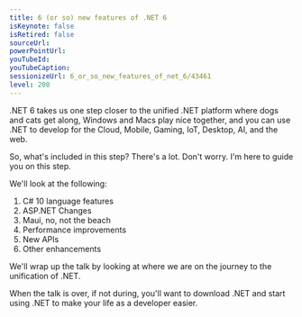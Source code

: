 ```yaml
---
title: 6 (or so) new features of .NET 6
isKeynote: false
isRetired: false
sourceUrl: 
powerPointUrl: 
youTubeId: 
youTubeCaption: 
sessionizeUrl: 6_or_so_new_features_of_net_6/43461
level: 200
---
```

.NET 6 takes us one step closer to the unified .NET platform where dogs and cats get along, Windows and Macs play nice together, and you can use .NET to develop for the Cloud, Mobile, Gaming, IoT, Desktop, AI, and the web.

So, what's included in this step? There's a lot. Don't worry. I'm here to guide you on this step.

We'll look at the following:

1. C# 10 language features
2. ASP.NET Changes
3. Maui, no, not the beach
4. Performance improvements
5. New APIs
6. Other enhancements

We'll wrap up the talk by looking at where we are on the journey to the unification of .NET.

When the talk is over, if not during, you'll want to download .NET and start using .NET to make your life as a developer easier.
